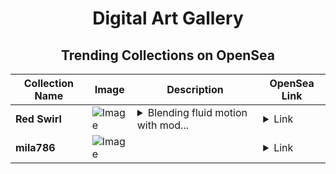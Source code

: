 <div align="center">

# Digital Art Gallery

## Trending Collections on OpenSea

| Collection Name                       | Image                                                                                     | Description                       | OpenSea Link                                                                                          |
|---------------------------------------|-------------------------------------------------------------------------------------------|-----------------------------------|--------------------------------------------------------------------------------------------------------|
| **Red Swirl** | ![Image](https://i.seadn.io/s/raw/files/73accf609f15194c0bb13772d9106028.jpg?w=500&auto=format?w=200&auto=format) | <details><summary>Blending fluid motion with mod...</summary>Blending fluid motion with modern aesthetics. Perfect for adding a burst of color and creativity to your living space.</details> | <details><summary>Link</summary>[Red Swirl](https://opensea.io/collection/red-swirl)</details> |
| **mila786** | ![Image](https://i.seadn.io/s/raw/files/44c96d07ce53ea17dffa4112cc4f6825.jpg?w=500&auto=format?w=200&auto=format) |  | <details><summary>Link</summary>[mila786](https://opensea.io/collection/mila786)</details> |

</div>